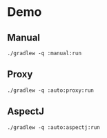 # Demo

## Manual

```shell
./gradlew -q :manual:run
```

## Proxy

```shell
./gradlew -q :auto:proxy:run
```

## AspectJ

```shell
./gradlew -q :auto:aspectj:run
```

